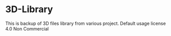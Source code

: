 # 3D-Library
This is backup of 3D files library from various project. Default usage license 4.0 Non Commercial
